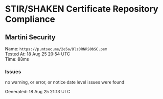 # STIR/SHAKEN Certificate Repository Compliance

## Martini Security

Name: `https://p.mtsec.me/2e5a/Dlz0RNRS0bSC.pem`\
Tested At: 18 Aug 25 20:54 UTC\
Time: 88ms

### Issues

no warning, or error, or notice date level issues were found

Generated: 18 Aug 25 21:13 UTC